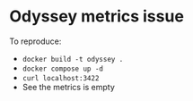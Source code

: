 # Odyssey metrics issue

To reproduce:
- `docker build -t odyssey .`
- `docker compose up -d`
- `curl localhost:3422`
- See the metrics is empty
